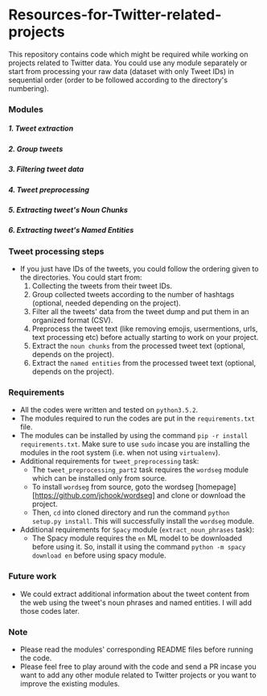 # Resources-for-Twitter-related-projects
This repository contains code which might be required while working on projects related to Twitter data. You could use any module separately or start from processing your raw data (dataset with only Tweet IDs) in sequential order (order to be followed according to the directory's numbering).

### Modules
##### 1. Tweet extraction
##### 2. Group tweets
##### 3. Filtering tweet data
##### 4. Tweet preprocessing
##### 5. Extracting tweet's Noun Chunks
##### 6. Extracting tweet's Named Entities

### Tweet processing steps
* If you just have IDs of the tweets, you could follow the ordering given to the directories. You could start from:
	1. Collecting the tweets from their tweet IDs.
	2. Group collected tweets according to the number of hashtags (optional, needed depending on the project).
	3. Filter all the tweets' data from the tweet dump and put them in an organized format (CSV).
	4. Preprocess the tweet text (like removing emojis, usermentions, urls, text processing etc) before actually starting to work on your project.
	5. Extract the `noun chunks` from the processed tweet text (optional, depends on the project).
	6. Extract the `named entities` from the processed tweet text (optional, depends on the project).

### Requirements
* All the codes were written and tested on `python3.5.2`.
* The modules required to run the codes are put in the `requirements.txt` file.
* The modules can be installed by using the command `pip -r install requirements.txt`. Make sure to use `sudo` incase you are installing the modules in the root system (i.e. when not using `virtualenv`).
* Additional requirements for `tweet_preprocessing` task:
	* The `tweet_preprocessing_part2` task requires the `wordseg` module which can be installed only from source.
	* To install `wordseg` from source, goto the wordseg [homepage][https://github.com/jchook/wordseg] and clone or download the project.
	* Then, `cd` into cloned directory and run the command `python setup.py install`. This will successfully install the `wordseg` module.
* Additional requirements for `Spacy` module (`extract_noun_phrases` task):
	* The Spacy module requires the `en` ML model to be downloaded before using it. So, install it using the command `python -m spacy download en` before using spacy module.

### Future work
* We could extract additional information about the tweet content from the web using the tweet's noun phrases and named entities. I will add those codes later.

### Note
* Please read the modules' corresponding README files before running the code.
* Please feel free to play around with the code and send a PR incase you want to add any other module related to Twitter projects or you want to improve the existing modules.